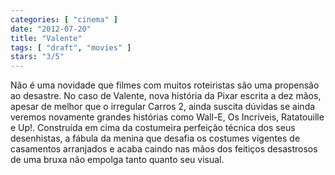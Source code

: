 ```yaml
---
categories: [ "cinema" ]
date: "2012-07-20"
title: "Valente"
tags: [ "draft", "movies" ]
stars: "3/5"
---
```

Não é uma novidade que filmes com muitos roteiristas são uma propensão ao desastre. No caso de Valente, nova história da Pixar escrita a dez mãos, apesar de melhor que o irregular Carros 2, ainda suscita dúvidas se ainda veremos novamente grandes histórias como Wall-E, Os Incríveis, Ratatouille e Up!. Construída em cima da costumeira perfeição técnica dos seus desenhistas, a fábula da menina que desafia os costumes vigentes de casamentos arranjados e acaba caindo nas mãos dos feitiços desastrosos de uma bruxa não empolga tanto quanto seu visual.
